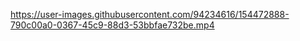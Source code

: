 
https://user-images.githubusercontent.com/94234616/154472888-790c00a0-0367-45c9-88d3-53bbfae732be.mp4

